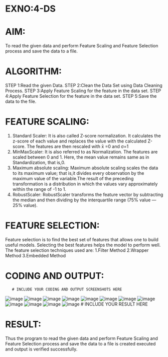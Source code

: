 # EXNO:4-DS
# AIM:
To read the given data and perform Feature Scaling and Feature Selection process and save the
data to a file.

# ALGORITHM:
STEP 1:Read the given Data.
STEP 2:Clean the Data Set using Data Cleaning Process.
STEP 3:Apply Feature Scaling for the feature in the data set.
STEP 4:Apply Feature Selection for the feature in the data set.
STEP 5:Save the data to the file.

# FEATURE SCALING:
1. Standard Scaler: It is also called Z-score normalization. It calculates the z-score of each value and replaces the value with the calculated Z-score. The features are then rescaled with x̄ =0 and σ=1
2. MinMaxScaler: It is also referred to as Normalization. The features are scaled between 0 and 1. Here, the mean value remains same as in Standardization, that is,0.
3. Maximum absolute scaling: Maximum absolute scaling scales the data to its maximum value; that is,it divides every observation by the maximum value of the variable.The result of the preceding transformation is a distribution in which the values vary approximately within the range of -1 to 1.
4. RobustScaler: RobustScaler transforms the feature vector by subtracting the median and then dividing by the interquartile range (75% value — 25% value).

# FEATURE SELECTION:
Feature selection is to find the best set of features that allows one to build useful models. Selecting the best features helps the model to perform well.
The feature selection techniques used are:
1.Filter Method
2.Wrapper Method
3.Embedded Method

# CODING AND OUTPUT:
       # INCLUDE YOUR CODING AND OUTPUT SCREENSHOTS HERE
![image](https://github.com/HariHaranLK/INTRO_TO_DS_LAB/assets/132996089/ff973f3f-67ff-4c42-917c-b95895201dd9)
![image](https://github.com/HariHaranLK/INTRO_TO_DS_LAB/assets/132996089/7abe645b-d97f-431e-84dc-5ae51b7261d5)
![image](https://github.com/HariHaranLK/INTRO_TO_DS_LAB/assets/132996089/a84a2c22-806b-41e5-9b2a-ed2f8e1b2325)
![image](https://github.com/HariHaranLK/INTRO_TO_DS_LAB/assets/132996089/c954c953-2ccb-40bb-8e07-b187dc7004ef)
![image](https://github.com/HariHaranLK/INTRO_TO_DS_LAB/assets/132996089/46af60d3-d1bb-4c2c-9833-431587164019)
![image](https://github.com/HariHaranLK/INTRO_TO_DS_LAB/assets/132996089/c7a46337-7321-4a61-8dda-00bb38c420e8)
![image](https://github.com/HariHaranLK/INTRO_TO_DS_LAB/assets/132996089/778eb3b6-6249-4e53-b5b5-af47515a43c6)
![image](https://github.com/HariHaranLK/INTRO_TO_DS_LAB/assets/132996089/c59b114f-9061-4f88-b38b-7b20f8180293)
![image](https://github.com/HariHaranLK/INTRO_TO_DS_LAB/assets/132996089/be8ec3e7-1490-4520-b6ae-6e00344ad551)
![image](https://github.com/HariHaranLK/INTRO_TO_DS_LAB/assets/132996089/26268351-1bbe-4321-bc3b-1c81ad94a7a8)
![image](https://github.com/HariHaranLK/INTRO_TO_DS_LAB/assets/132996089/0a870d73-734e-4e00-b7dd-ca7c916efaa9)
![image](https://github.com/HariHaranLK/INTRO_TO_DS_LAB/assets/132996089/0234f545-8104-48d7-8385-7ce133568a38)
       # INCLUDE YOUR RESULT HERE
# RESULT:
   Thus the program to read the given data and perform Feature Scaling and Feature Selection process and save the data to a file is created executed and output is verified successfully.
